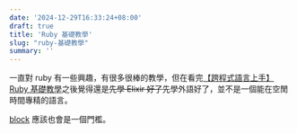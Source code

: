 ```yaml
---
date: '2024-12-29T16:33:24+08:00'
draft: true
title: 'Ruby 基礎教學'
slug: "ruby-基礎教學"
summary: ''
---
```

一直對 ruby 有一些興趣，有很多很棒的教學，但在看完[【跨程式語言上手】Ruby 基礎教學](https://yuanchieh.page/posts/2021/2021-04-02-%E8%B7%A8%E7%A8%8B%E5%BC%8F%E8%AA%9E%E8%A8%80%E4%B8%8A%E6%89%8Bruby-%E5%9F%BA%E7%A4%8E%E6%95%99%E5%AD%B8/)之後覺得還是~~先學 Elixir 好了~~先學外語好了，並不是一個能在空閒時間專精的語言。

[block](https://medium.com/@jinghua.shih/ruby-%E5%A6%82%E4%BD%95%E7%90%86%E8%A7%A3-ruby-block-2387b74f188b) 應該也會是一個門檻。
